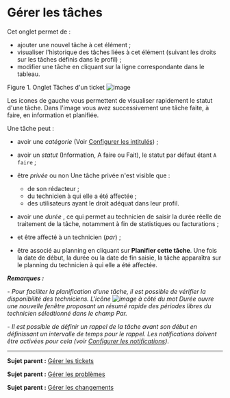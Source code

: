 Gérer les tâches
================

Cet onglet permet de :

- ajouter une nouvel tâche à cet élément ;
- visualiser l'historique des tâches liées à cet élément (suivant les droits sur les tâches définis dans le profil) ;
- modifier une tâche en cliquant sur la ligne correspondante dans le tableau.

Figure 1. Onglet Tâches d'un ticket
![image](docs/image/tache.png)

Les icones de gauche vous permettent de visualiser rapidement le statut d'une tâche.
Dans l'image vous avez successivement une tâche faite, à faire, en information et planifiée.

Une tâche peut :

- avoir une *catégorie* (Voir [Configurer les intitulés](config_dropdown.html "Les intitulés se configurent depuis le menu Configuration > Intitulés")) ; 

- avoir un *statut* (Information, A faire ou Fait), le statut par défaut étant `A faire` ;

- être *privée* ou non
  Une tâche privée n'est visible que : 
  -   de son rédacteur ;
  -   du technicien à qui elle a été affectée ;
  -   des utilisateurs ayant le droit adéquat dans leur profil.

- avoir une *durée* , ce qui permet au technicien de saisir la durée réelle de traitement de la tâche, notamment à fin de statistiques ou facturations ;

- et être affecté à un technicien (*par*) ;

- être associé au planning en cliquant sur **Planifier cette tâche**. 
  Une fois la date de début, la durée ou la date de fin saisie, la tâche apparaîtra sur le planning du technicien à qui elle a été affectée. 

***Remarques :*** 

*- Pour faciliter la planification d'une tâche, il est possible de vérifier la disponibilité des techniciens. L'icône ![image](docs/image/reservation-3.png) à côté du mot Durée ouvre une nouvelle fenêtre proposant un résumé rapide des périodes libres du technicien séledtionné dans le champ Par.*

*- Il est possible de définir un rappel de la tâche avant son début en définissant un intervalle de temps pour le rappel. Les notifications doivent être activées pour cela (voir [Configurer les
notifications](config_notification.html "Les notifications se configurent depuis le menu Configuration > Notifications ;"))*.

-------
**Sujet parent :** [Gérer les tickets](index.php?fr/04_Module_Assistance/06_Tickets/03_Gérer_les_tickets.md "Les tickets se gèrent depuis le menu Assistance > Tickets")

**Sujet parent :** [Gérer les problèmes](index.php?fr/04_Module_Assistance/08_Problèmes.md "Les problèmes se gèrent depuis le menu Assistance > Problèmes")

**Sujet parent :** [Gérer les changements](index.php?fr/04_Module_Assistance/09_Changements.md "Les changements se gèrent depuis le menu Assistance > Changements")